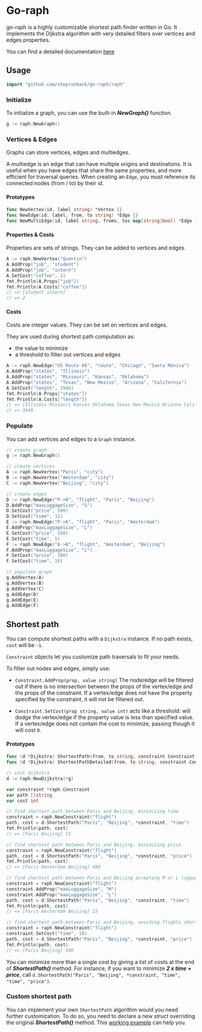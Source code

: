# Go-raph

go-raph is a highly customizable shortest path finder written in Go. It implements the Dijkstra algorithm with very detailed filters over vertices and edges properties.

You can find a detailed documentation [here](raph)

## Usage

```go
import "github.com/shoprunback/go-raph/raph"
```

### Initialize

To initialize a graph, you can use the built-in **_NewGraph()_** function.

```go
g := raph.NewGraph()
```

### Vertices & Edges

Graphs can store vertices, edges and multiedges.

A multiedge is an edge that can have multiple origins and destinations. It is useful when you have edges that share the same properties, and more efficient for traversal queries. When creating an `Edge`, you must reference its connected nodes (from / to) by their id.

#### Prototypes

```go
func NewVertex(id, label string) *Vertex {}
func NewEdge(id, label, from, to string) *Edge {}
func NewMultiEdge(id, label string, froms, tos map[string]bool) *Edge {}
```

#### Properties & Costs

Properties are sets of strings. They can be added to vertices and edges.

```go
A := raph.NewVertex("Quentin")
A.AddProp("job", "student")
A.AddProp("job", "intern")
A.SetCost("coffee", 2)
fmt.Println(A.Props["job"])
fmt.Println(A.Costs["coffee"])
// => [student intern]
// => 2
```

#### Costs

Costs are integer values. They can be set on vertices and edges.

They are used during shortest path computation as:
- the value to minimize
- a threshold to filter out vertices and edges

```go
A := raph.NewEdge("US Route 66", "route", "Chicago", "Santa Monica")
A.AddProp("states", "Illinois")
A.AddProp("states", "Missouri", "Kansas", "Oklahoma")
A.AddProp("states", "Texas", "New Mexico", "Arizona", "California")
A.SetCost("length", 3940)
fmt.Println(A.Props["states"])
fmt.Println(A.Costs["length"])
// => [Illinois Missouri Kansas Oklahoma Texas New Mexico Arizona California]
// => 3940
```

### Populate

You can add vertices and edges to a `Graph` instance.

```go
// create graph
g := raph.NewGraph()

// create vertices
A := raph.NewVertex("Paris", "city")
B := raph.NewVertex("Amsterdam", "city")
C := raph.NewVertex("Beijing", "city")

// create edges
D := raph.NewEdge("P->B", "flight", "Paris", "Beijing")
D.AddProp("maxLuggageSize", "S")
D.SetCost("price", 500)
D.SetCost("time", 11)
E := raph.NewEdge("P->A", "flight", "Paris", "Amsterdam")
E.AddProp("maxLuggageSize", "L")
E.SetCost("price", 100)
E.SetCost("time", 5)
F := raph.NewEdge("A->B", "flight", "Amsterdam", "Beijing")
F.AddProp("maxLuggageSize", "L")
F.SetCost("price", 300)
F.SetCost("time", 10)

// populate graph
g.AddVertex(A)
g.AddVertex(B)
g.AddVertex(C)
g.AddEdge(D)
g.AddEdge(E)
g.AddEdge(F)
```

## Shortest path

You can compute shortest paths with a `Dijkstra` instance. If no path exists, `cost` will be `-1`.

`Constraint` objects let you customize path traversals to fit your needs.

To filter out nodes and edges, simply use:
- `Constraint.AddProp(prop, value string)` The node/edge will be filtered out if there is no intersection between the props of the vertex/edge and the props of the constraint. If a vertex/edge does not have the property specified by the constraint, it will not be filtered out.

- `Constraint.SetCost(prop string, value int)` acts like a threshold: will dodge the vertex/edge if the property value is less than specified value. If a vertex/edge does not contain the cost to minimize, passing though it will cost `0`.

#### Prototypes

```go
func (d *Dijkstra) ShortestPath(from, to string, constraint Constraint, minimize ...string) ([]string, int) // slice of ids
func (d *Dijkstra) ShortestPathDetailed(from, to string, constraint Constraint, minimize ...string) ([]map[string]interface{}, int) // slice of detailed objects
```

```go
// init dijkstra
d := raph.NewDijkstra(*g)

var constraint *raph.Constraint
var path []string
var cost int

// find shortest path between Paris and Beijing, minimizing time
constraint = raph.NewConstraint("flight")
path, cost = d.ShortestPath("Paris", "Beijing", *constraint, "time")
fmt.Println(path, cost)
// => [Paris Beijing] 11

// find shortest path between Paris and Beijing, minimizing price
constraint = raph.NewConstraint("flight")
path, cost = d.ShortestPath("Paris", "Beijing", *constraint, "price")
fmt.Println(path, cost)
// => [Paris Amsterdam Beijing] 400

// find shortest path between Paris and Beijing accepting M or L luggages, minimizing time
constraint = raph.NewConstraint("flight")
constraint.AddProp("maxLuggageSize", "M")
constraint.AddProp("maxLuggageSize", "L")
path, cost = d.ShortestPath("Paris", "Beijing", *constraint, "time")
fmt.Println(path, cost)
// => [Paris Amsterdam Beijing] 15

// find shortest path between Paris and Beijing, avoiding flights shorter than 10 hours, minimizing price
constraint = raph.NewConstraint("flight")
constraint.SetCost("time", 10)
path, cost = d.ShortestPath("Paris", "Beijing", *constraint, "price")
fmt.Println(path, cost)
// => [Paris Beijing] 500
```

You can minimize more than a single cost by giving a list of costs at the end of **_ShortestPath()_** method. For instance, if you want to minimize **_2 x time + price_**, call `d.ShortestPath("Paris", "Beijing", *constraint, "time", "time", "price")`.

### Custom shortest path

You can implement your own `ShortestPath` algorithm would you need further customization. To do so, you need to declare a new _struct_ overriding the original **_ShortestPath()_** method. This [working example](example/mydijkstra/main.go) can help you.
